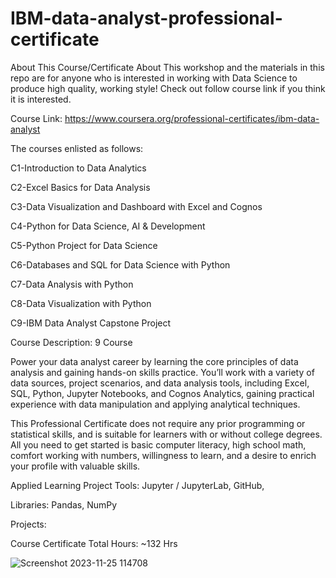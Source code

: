 # IBM-data-analyst-professional-certificate
About This Course/Certificate
About This workshop and the materials in this repo are for anyone who is interested in working with Data Science to produce high quality, working style! Check out follow course link if you think it is interested.

Course Link: https://www.coursera.org/professional-certificates/ibm-data-analyst

The courses enlisted as follows:

 C1-Introduction to Data Analytics
 
 C2-Excel Basics for Data Analysis
 
 C3-Data Visualization and Dashboard with Excel and Cognos
 
 C4-Python for Data Science, AI & Development
 
 C5-Python Project for Data Science
 
 C6-Databases and SQL for Data Science with Python

 C7-Data Analysis with Python
 
 C8-Data Visualization with Python
 
 C9-IBM Data Analyst Capstone Project
 
Course Description: 9 Course

Power your data analyst career by learning the core principles of data analysis and gaining hands-on skills practice. You’ll work with a variety of data sources, project scenarios, and data analysis tools, including Excel, SQL, Python, Jupyter Notebooks, and Cognos Analytics, gaining practical experience with data manipulation and applying analytical techniques.

This Professional Certificate does not require any prior programming or statistical skills, and is suitable for learners with or without college degrees. All you need to get started is basic computer literacy, high school math, comfort working with numbers, willingness to learn, and a desire to enrich your profile with valuable skills.

Applied Learning Project
Tools: Jupyter / JupyterLab, GitHub,

Libraries: Pandas, NumPy

Projects:


Course Certificate
Total Hours: ~132 Hrs

![Screenshot 2023-11-25 114708](https://github.com/Abhishek89e/IBM-data-analyst-professional-certificate/assets/69867773/54ba23cc-11fe-4a89-932c-3a634ee6cdde)
